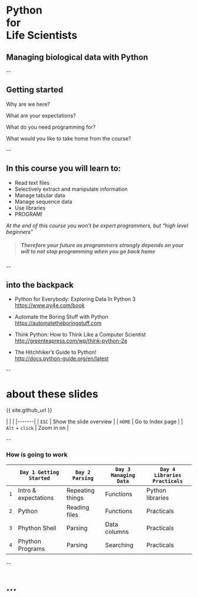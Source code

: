 # Python<br>for<br>Life Scientists
## Managing biological data with Python

--

## Getting started


Why are we here?

What are your expectations?

What do you need programming for?

What would you like to take home from the course?

--

## In this course you will learn to:

+ Read text files 
+ Selectively extract and manipulate information
+ Manage tabular data
+ Manage sequence data
+ Use libraries
+ PROGRAM!

*At the end of this course you won’t be expert programmers, but “high level beginners”*

> ##### Therefore your future as programmers strongly depends on your will to not stop programming when you go back home

--

## into the backpack

- Python for Everybody: Exploring Data In Python 3 <br>https://www.py4e.com/book

- Automate the Boring Stuff with Python<br>https://automatetheboringstuff.com 

- Think Python: How to Think Like a Computer Scientist<br>http://greenteapress.com/wp/think-python-2e

- The Hitchhiker’s Guide to Python!<br>http://docs.python-guide.org/en/latest

--

# about these slides
{{ site.github_url }}

|  |  |
|-------|
| `ESC` |  Show the slide overview |
| `HOME` | Go to Index page |
| `Alt` + `click` | Zoom in on |

--

### How is going to work

|        | `Day 1 Getting Started`          | `Day 2 Parsing`     | `Day 3 Managing Data` | `Day 4 Libraries Practicals`  |
| --- | --- | --- | --- | ---|
| `1` | Intro & expectations | Repeating things  | Functions | Python libraries |
| `2` | Python | Reading files | Functions | Practicals |
| `3` | Phython Shell | Parsing | Data columns | Practicals |
| `4` | Phython Programs | Parsing | Searching | Practicals |

--

# ...

